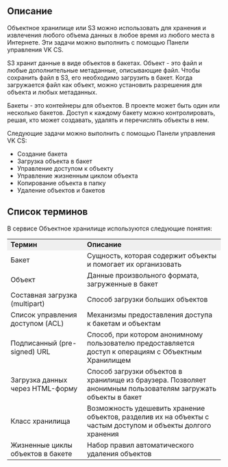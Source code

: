 ## Описание

Объектное хранилище или S3 можно использовать для хранения и извлечения любого объема данных в любое время из любого места в Интернете. Эти задачи можно выполнить с помощью Панели управления VK CS.

S3 хранит данные в виде объектов в бакетах. Объект - это файл и любые дополнительные метаданные, описывающие файл. Чтобы сохранить файл в S3, его необходимо загрузить в бакет. Когда загружается файл как объект, можно установить разрешения для объекта и любых метаданных.

Бакеты - это контейнеры для объектов. В проекте может быть один или несколько бакетов. Доступ к каждому бакету можно контролировать, решая, кто может создавать, удалять и перечислять объекты в нем.

Следующие задачи можно выполнить с помощью Панели управления VK CS:

- Создание бакета
- Загрузка объекта в бакет
- Управление доступом к объекту
- Управление жизненным циклом объекта
- Копирование объекта в папку
- Удаление объектов и бакетов

## Список терминов

В сервисе Объектное хранилище используются следующие понятия:

<table border="0" cellpadding="0" cellspacing="0" style="margin-right: calc(1%); width: 99%;" width="515"><tbody><tr><td style="width: 35.6962%; background-color: rgb(239, 239, 239);"><strong>Термин</strong></td><td style="width: 64.0506%; background-color: rgb(239, 239, 239);"><strong>Описание</strong></td></tr><tr><td height="19" style="width: 35.6962%;" width="47.57281553398058%">Бакет</td><td style="width: 64.0506%;" width="52.42718446601942%">Сущность, которая содержит объекты и помогает их организовать</td></tr><tr><td height="19" style="width: 35.6962%;">Объект</td><td style="width: 64.0506%;">Данные произвольного формата, загруженные в бакет</td></tr><tr><td height="19" style="width: 35.6962%;">Составная загрузка (multipart)</td><td style="width: 64.0506%;">Способ загрузки больших объектов</td></tr><tr><td height="19" style="width: 35.6962%;">Список управления доступом (ACL)</td><td style="width: 64.0506%;">Механизмы предоставления доступа к бакетам и объектам</td></tr><tr><td style="width: 35.6962%;">Подписанный (pre-signed) URL</td><td style="width: 64.0506%;">Способ, при котором анонимному пользователю предоставляется доступ к операциям с Объектным Хранилищем</td></tr><tr><td height="19" style="width: 35.6962%;">Загрузка данных через HTML-форму</td><td style="width: 64.0506%;">Способ загрузки объектов в хранилище из браузера. Позволяет анонимным пользователям загружать объекты в бакет</td></tr><tr><td height="19" style="width: 35.6962%;">Класс хранилища</td><td style="width: 64.0506%;">Возможность удешевить хранение объектов, разделив их на объекты с частым доступом и объекты долгого хранения</td></tr><tr><td style="width: 35.6962%;">Жизненные циклы объектов в бакете</td><td style="width: 64.0506%;">Набор правил автоматического удаления объектов</td></tr></tbody></table>

